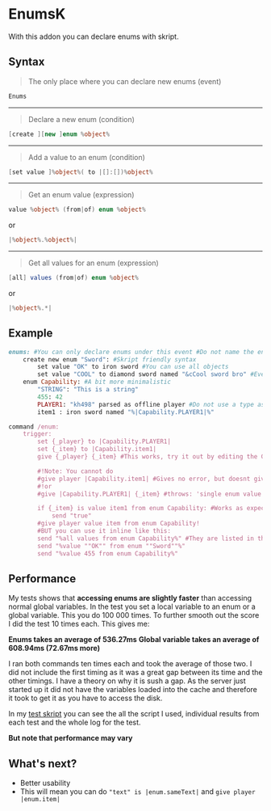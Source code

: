 # EnumsK

With this addon you can declare enums with skript.

## Syntax
>The only place where you can declare new enums (event)
```C#
Enums
```

---

>Declare a new enum (condition)
```C#
[create ][new ]enum %object%
```

---

>Add a value to an enum (condition)
```C#
[set value ]%object%( to |[]:[])%object%
```

---

>Get an enum value (expression)
```C#
value %object% (from|of) enum %object%
```
or
```C#
|%object%.%object%|
```
---

>Get all values for an enum (expression)
```C#
[all] values (from|of) enum %object%
```
or
```C#
|%object%.*|
```



## Example

```ruby
enums: #You can only declare enums under this event	#Do not name the enum in plural, follow java see http://docs.oracle.com/javase/tutorial/java/javaOO/enum.html
	create new enum "Sword": #Skript friendly syntax
		set value "OK" to iron sword #You can use all objects
		set value "COOL" to diamond sword named "&cCool sword bro" #Even objects with spesial features like name
	enum Capability: #A bit more minimalistic
		"STRING": "This is a string"
		455: 42
		PLAYER1: "kh498" parsed as offline player #Do not use a type as an enum name eg player, console, tool as skript parsed them as %player%, %console% or %tool%
		item1 : iron sword named "%|Capability.PLAYER1|%"

command /enum:
	trigger:
		set {_player} to |Capability.PLAYER1|
		set {_item} to |Capability.item1|
		give {_player} {_item} #This works, try it out by editing the Capability.PLAYER1 enum

		#!Note: You cannot do
		#give player |Capability.item1| #Gives no error, but doesnt give the player an item
		#!or
		#give |Capability.PLAYER1| {_item} #throws: 'single enum value can't have anything added to it'

		if {_item} is value item1 from enum Capability: #Works as expected
			send "true"
		#give player value item from enum Capability!
		#BUT you can use it inline like this:
		send "%all values from enum Capability%" #They are listed in the order they were declared
		send "%value ""OK"" from enum ""Sword""%"
		send "%value 455 from enum Capability%"

```

## Performance
My tests shows that **accessing enums are slightly faster** than accessing normal global variables. In the test you set a local variable to an enum or a global variable. This you do 100 000 times. To further smooth out the score I did the test 10 times each. This gives me:

**Enums takes an average of 536.27ms** 
**Global variable takes an average of 608.94ms (72.67ms more)**

I ran both commands ten times each and took the average of those two. I did not include the first timing as it was a great gap between its time and the other timings. I have a theory on why it is sush a gap. As the server just started up it did not have the variables loaded into the cache and therefore it took to get it as you have to access the disk.

In my [test skript](https://gist.github.com/kh498/6fe84df0f1a37de294147e456f721eb5) you can see the all the script I used, individual results from each test and the whole log for the test.

**But note that performance may vary**

## What's next?
* Better usability
 * This will mean you can do ```"text" is |enum.sameText|``` and ```give player |enum.item|```
